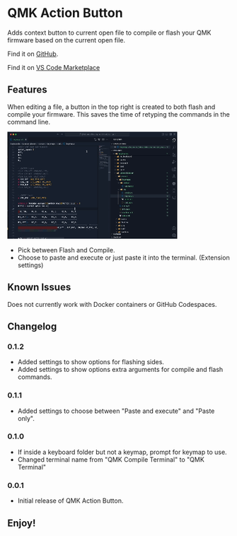 # QMK Action Button

Adds context button to current open file to compile or flash your QMK firmware based on the current open file.

Find it on [GitHub](https://github.com/lukevanlukevan/qmk-action-button).

Find it on [VS Code Marketplace](https://marketplace.visualstudio.com/items?itemName=LukeVan.qmk-action-button)

## Features

When editing a file, a button in the top right is created to both flash and compile your firmware. This saves the time of retyping the commands in the command line.

![alt text](media/example.gif)

-   Pick between Flash and Compile.
-   Choose to paste and execute or just paste it into the terminal. (Extension settings)

## Known Issues

Does not currently work with Docker containers or GitHub Codespaces.

## Changelog

### 0.1.2

-   Added settings to show options for flashing sides.
-   Added settings to show options extra arguments for compile and flash commands.

### 0.1.1

-   Added settings to choose between "Paste and execute" and "Paste only".

### 0.1.0

-   If inside a keyboard folder but not a keymap, prompt for keymap to use.
-   Changed terminal name from "QMK Compile Terminal" to "QMK Terminal"

### 0.0.1

-   Initial release of QMK Action Button.

## **Enjoy!**
